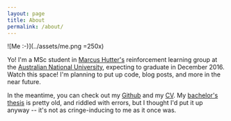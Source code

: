 ```yaml
---
layout: page
title: About
permalink: /about/
---
```


![Me :-)](../assets/me.png =250x)

Yo! I'm a MSc student in [Marcus Hutter's](http://hutter1.net) reinforcement learning group at the [Australian National University](http://anu.edu.au), expecting to graduate in December 2016. Watch this space! I'm planning to put up code, blog posts, and more in the near future.

In the meantime, you can check out my [Github](https://github.com/aslanides) and my [CV](../docs/cv.pdf). My [bachelor's thesis](../docs/honours_thesis.pdf) is pretty old, and riddled with errors, but I thought I'd put it up anyway -- it's not as cringe-inducing to me as it once was.
